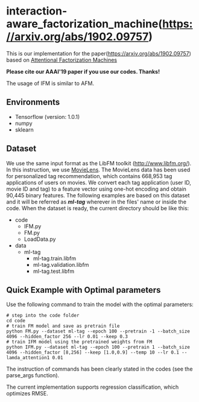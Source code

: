 # interaction-aware_factorization_machine(https://arxiv.org/abs/1902.09757)

This is our implementation for the paper(https://arxiv.org/abs/1902.09757) based on
[Attentional Factorization Machines](https://github.com/hexiangnan/attentional_factorization_machine)

**Please cite our AAAI'19 paper if you use our codes. Thanks!**

The usage of IFM is similar to AFM.

## Environments
* Tensorflow (version: 1.0.1)
* numpy
* sklearn
## Dataset
We use the same input format as the LibFM toolkit (http://www.libfm.org/). In this instruction, we use [MovieLens](grouplens.org/datasets/movielens/latest).
The MovieLens data has been used for personalized tag recommendation, which contains 668,953 tag applications of users on movies. We convert each tag application (user ID, movie ID and tag) to a feature vector using one-hot encoding and obtain 90,445 binary features. The following examples are based on this dataset and it will be referred as ***ml-tag*** wherever in the files' name or inside the code.
When the dataset is ready, the current directory should be like this:
* code
    - IFM.py
    - FM.py
    - LoadData.py
* data
    - ml-tag
        - ml-tag.train.libfm
        - ml-tag.validation.libfm
        - ml-tag.test.libfm

## Quick Example with Optimal parameters
Use the following command to train the model with the optimal parameters:
```
# step into the code folder
cd code
# train FM model and save as pretrain file
python FM.py --dataset ml-tag --epoch 100 --pretrain -1 --batch_size 4096 --hidden_factor 256 --lr 0.01 --keep 0.3
# train IFM model using the pretrained weights from FM
python IFM.py --dataset ml-tag --epoch 100 --pretrain 1 --batch_size 4096 --hidden_factor [8,256] --keep [1.0,0.9] --temp 10 --lr 0.1 --lamda_attention1 0.01
```
The instruction of commands has been clearly stated in the codes (see the parse_args function).

The current implementation supports regression classification, which optimizes RMSE.
